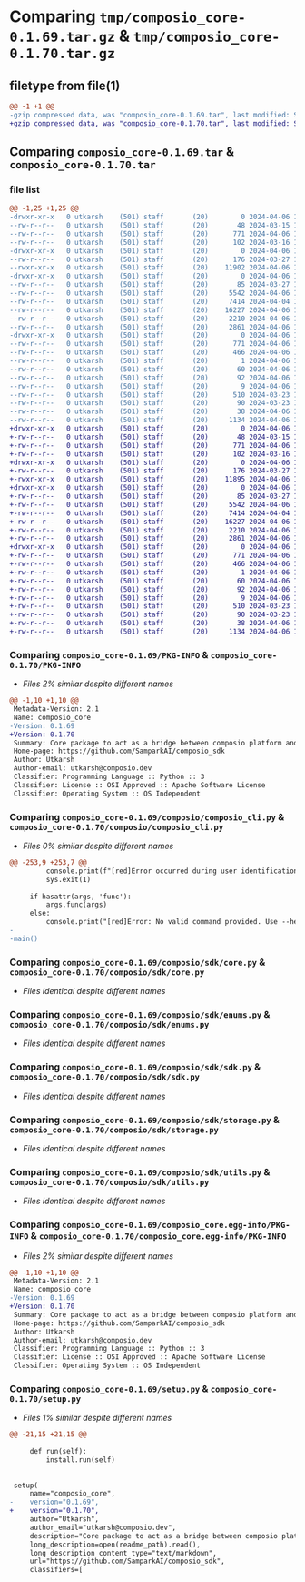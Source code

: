 # Comparing `tmp/composio_core-0.1.69.tar.gz` & `tmp/composio_core-0.1.70.tar.gz`

## filetype from file(1)

```diff
@@ -1 +1 @@
-gzip compressed data, was "composio_core-0.1.69.tar", last modified: Sat Apr  6 12:53:46 2024, max compression
+gzip compressed data, was "composio_core-0.1.70.tar", last modified: Sat Apr  6 12:55:29 2024, max compression
```

## Comparing `composio_core-0.1.69.tar` & `composio_core-0.1.70.tar`

### file list

```diff
@@ -1,25 +1,25 @@
-drwxr-xr-x   0 utkarsh    (501) staff       (20)        0 2024-04-06 12:53:46.046623 composio_core-0.1.69/
--rw-r--r--   0 utkarsh    (501) staff       (20)       48 2024-03-15 13:37:31.000000 composio_core-0.1.69/MANIFEST.in
--rw-r--r--   0 utkarsh    (501) staff       (20)      771 2024-04-06 12:53:46.046283 composio_core-0.1.69/PKG-INFO
--rw-r--r--   0 utkarsh    (501) staff       (20)      102 2024-03-16 10:06:01.000000 composio_core-0.1.69/README.md
-drwxr-xr-x   0 utkarsh    (501) staff       (20)        0 2024-04-06 12:53:46.043448 composio_core-0.1.69/composio/
--rw-r--r--   0 utkarsh    (501) staff       (20)      176 2024-03-27 14:52:24.000000 composio_core-0.1.69/composio/__init__.py
--rwxr-xr-x   0 utkarsh    (501) staff       (20)    11902 2024-04-06 12:52:24.000000 composio_core-0.1.69/composio/composio_cli.py
-drwxr-xr-x   0 utkarsh    (501) staff       (20)        0 2024-04-06 12:53:46.044738 composio_core-0.1.69/composio/sdk/
--rw-r--r--   0 utkarsh    (501) staff       (20)       85 2024-03-27 14:52:24.000000 composio_core-0.1.69/composio/sdk/__init__.py
--rw-r--r--   0 utkarsh    (501) staff       (20)     5542 2024-04-06 12:52:11.000000 composio_core-0.1.69/composio/sdk/core.py
--rw-r--r--   0 utkarsh    (501) staff       (20)     7414 2024-04-04 17:45:19.000000 composio_core-0.1.69/composio/sdk/enums.py
--rw-r--r--   0 utkarsh    (501) staff       (20)    16227 2024-04-06 12:36:58.000000 composio_core-0.1.69/composio/sdk/sdk.py
--rw-r--r--   0 utkarsh    (501) staff       (20)     2210 2024-04-06 12:48:31.000000 composio_core-0.1.69/composio/sdk/storage.py
--rw-r--r--   0 utkarsh    (501) staff       (20)     2861 2024-04-06 12:48:50.000000 composio_core-0.1.69/composio/sdk/utils.py
-drwxr-xr-x   0 utkarsh    (501) staff       (20)        0 2024-04-06 12:53:46.045985 composio_core-0.1.69/composio_core.egg-info/
--rw-r--r--   0 utkarsh    (501) staff       (20)      771 2024-04-06 12:53:46.000000 composio_core-0.1.69/composio_core.egg-info/PKG-INFO
--rw-r--r--   0 utkarsh    (501) staff       (20)      466 2024-04-06 12:53:46.000000 composio_core-0.1.69/composio_core.egg-info/SOURCES.txt
--rw-r--r--   0 utkarsh    (501) staff       (20)        1 2024-04-06 12:53:46.000000 composio_core-0.1.69/composio_core.egg-info/dependency_links.txt
--rw-r--r--   0 utkarsh    (501) staff       (20)       60 2024-04-06 12:53:46.000000 composio_core-0.1.69/composio_core.egg-info/entry_points.txt
--rw-r--r--   0 utkarsh    (501) staff       (20)       92 2024-04-06 12:53:46.000000 composio_core-0.1.69/composio_core.egg-info/requires.txt
--rw-r--r--   0 utkarsh    (501) staff       (20)        9 2024-04-06 12:53:46.000000 composio_core-0.1.69/composio_core.egg-info/top_level.txt
--rw-r--r--   0 utkarsh    (501) staff       (20)      510 2024-03-23 19:08:16.000000 composio_core-0.1.69/pyproject.toml
--rw-r--r--   0 utkarsh    (501) staff       (20)       90 2024-03-23 19:08:10.000000 composio_core-0.1.69/requirements.txt
--rw-r--r--   0 utkarsh    (501) staff       (20)       38 2024-04-06 12:53:46.046695 composio_core-0.1.69/setup.cfg
--rw-r--r--   0 utkarsh    (501) staff       (20)     1134 2024-04-06 12:53:03.000000 composio_core-0.1.69/setup.py
+drwxr-xr-x   0 utkarsh    (501) staff       (20)        0 2024-04-06 12:55:29.705673 composio_core-0.1.70/
+-rw-r--r--   0 utkarsh    (501) staff       (20)       48 2024-03-15 13:37:31.000000 composio_core-0.1.70/MANIFEST.in
+-rw-r--r--   0 utkarsh    (501) staff       (20)      771 2024-04-06 12:55:29.704714 composio_core-0.1.70/PKG-INFO
+-rw-r--r--   0 utkarsh    (501) staff       (20)      102 2024-03-16 10:06:01.000000 composio_core-0.1.70/README.md
+drwxr-xr-x   0 utkarsh    (501) staff       (20)        0 2024-04-06 12:55:29.700394 composio_core-0.1.70/composio/
+-rw-r--r--   0 utkarsh    (501) staff       (20)      176 2024-03-27 14:52:24.000000 composio_core-0.1.70/composio/__init__.py
+-rwxr-xr-x   0 utkarsh    (501) staff       (20)    11895 2024-04-06 12:54:36.000000 composio_core-0.1.70/composio/composio_cli.py
+drwxr-xr-x   0 utkarsh    (501) staff       (20)        0 2024-04-06 12:55:29.701325 composio_core-0.1.70/composio/sdk/
+-rw-r--r--   0 utkarsh    (501) staff       (20)       85 2024-03-27 14:52:24.000000 composio_core-0.1.70/composio/sdk/__init__.py
+-rw-r--r--   0 utkarsh    (501) staff       (20)     5542 2024-04-06 12:52:11.000000 composio_core-0.1.70/composio/sdk/core.py
+-rw-r--r--   0 utkarsh    (501) staff       (20)     7414 2024-04-04 17:45:19.000000 composio_core-0.1.70/composio/sdk/enums.py
+-rw-r--r--   0 utkarsh    (501) staff       (20)    16227 2024-04-06 12:36:58.000000 composio_core-0.1.70/composio/sdk/sdk.py
+-rw-r--r--   0 utkarsh    (501) staff       (20)     2210 2024-04-06 12:48:31.000000 composio_core-0.1.70/composio/sdk/storage.py
+-rw-r--r--   0 utkarsh    (501) staff       (20)     2861 2024-04-06 12:48:50.000000 composio_core-0.1.70/composio/sdk/utils.py
+drwxr-xr-x   0 utkarsh    (501) staff       (20)        0 2024-04-06 12:55:29.704204 composio_core-0.1.70/composio_core.egg-info/
+-rw-r--r--   0 utkarsh    (501) staff       (20)      771 2024-04-06 12:55:29.000000 composio_core-0.1.70/composio_core.egg-info/PKG-INFO
+-rw-r--r--   0 utkarsh    (501) staff       (20)      466 2024-04-06 12:55:29.000000 composio_core-0.1.70/composio_core.egg-info/SOURCES.txt
+-rw-r--r--   0 utkarsh    (501) staff       (20)        1 2024-04-06 12:55:29.000000 composio_core-0.1.70/composio_core.egg-info/dependency_links.txt
+-rw-r--r--   0 utkarsh    (501) staff       (20)       60 2024-04-06 12:55:29.000000 composio_core-0.1.70/composio_core.egg-info/entry_points.txt
+-rw-r--r--   0 utkarsh    (501) staff       (20)       92 2024-04-06 12:55:29.000000 composio_core-0.1.70/composio_core.egg-info/requires.txt
+-rw-r--r--   0 utkarsh    (501) staff       (20)        9 2024-04-06 12:55:29.000000 composio_core-0.1.70/composio_core.egg-info/top_level.txt
+-rw-r--r--   0 utkarsh    (501) staff       (20)      510 2024-03-23 19:08:16.000000 composio_core-0.1.70/pyproject.toml
+-rw-r--r--   0 utkarsh    (501) staff       (20)       90 2024-03-23 19:08:10.000000 composio_core-0.1.70/requirements.txt
+-rw-r--r--   0 utkarsh    (501) staff       (20)       38 2024-04-06 12:55:29.705735 composio_core-0.1.70/setup.cfg
+-rw-r--r--   0 utkarsh    (501) staff       (20)     1134 2024-04-06 12:55:25.000000 composio_core-0.1.70/setup.py
```

### Comparing `composio_core-0.1.69/PKG-INFO` & `composio_core-0.1.70/PKG-INFO`

 * *Files 2% similar despite different names*

```diff
@@ -1,10 +1,10 @@
 Metadata-Version: 2.1
 Name: composio_core
-Version: 0.1.69
+Version: 0.1.70
 Summary: Core package to act as a bridge between composio platform and other services.
 Home-page: https://github.com/SamparkAI/composio_sdk
 Author: Utkarsh
 Author-email: utkarsh@composio.dev
 Classifier: Programming Language :: Python :: 3
 Classifier: License :: OSI Approved :: Apache Software License
 Classifier: Operating System :: OS Independent
```

### Comparing `composio_core-0.1.69/composio/composio_cli.py` & `composio_core-0.1.70/composio/composio_cli.py`

 * *Files 0% similar despite different names*

```diff
@@ -253,9 +253,7 @@
         console.print(f"[red]Error occurred during user identification: {e}[/red]")
         sys.exit(1)
 
     if hasattr(args, 'func'):
         args.func(args)
     else:
         console.print("[red]Error: No valid command provided. Use --help for more information.[/red]")
-
-main()
```

### Comparing `composio_core-0.1.69/composio/sdk/core.py` & `composio_core-0.1.70/composio/sdk/core.py`

 * *Files identical despite different names*

### Comparing `composio_core-0.1.69/composio/sdk/enums.py` & `composio_core-0.1.70/composio/sdk/enums.py`

 * *Files identical despite different names*

### Comparing `composio_core-0.1.69/composio/sdk/sdk.py` & `composio_core-0.1.70/composio/sdk/sdk.py`

 * *Files identical despite different names*

### Comparing `composio_core-0.1.69/composio/sdk/storage.py` & `composio_core-0.1.70/composio/sdk/storage.py`

 * *Files identical despite different names*

### Comparing `composio_core-0.1.69/composio/sdk/utils.py` & `composio_core-0.1.70/composio/sdk/utils.py`

 * *Files identical despite different names*

### Comparing `composio_core-0.1.69/composio_core.egg-info/PKG-INFO` & `composio_core-0.1.70/composio_core.egg-info/PKG-INFO`

 * *Files 2% similar despite different names*

```diff
@@ -1,10 +1,10 @@
 Metadata-Version: 2.1
 Name: composio_core
-Version: 0.1.69
+Version: 0.1.70
 Summary: Core package to act as a bridge between composio platform and other services.
 Home-page: https://github.com/SamparkAI/composio_sdk
 Author: Utkarsh
 Author-email: utkarsh@composio.dev
 Classifier: Programming Language :: Python :: 3
 Classifier: License :: OSI Approved :: Apache Software License
 Classifier: Operating System :: OS Independent
```

### Comparing `composio_core-0.1.69/setup.py` & `composio_core-0.1.70/setup.py`

 * *Files 1% similar despite different names*

```diff
@@ -21,15 +21,15 @@
 
     def run(self):
         install.run(self)
 
 
 setup(
     name="composio_core",
-    version="0.1.69",
+    version="0.1.70",
     author="Utkarsh",
     author_email="utkarsh@composio.dev",
     description="Core package to act as a bridge between composio platform and other services.",
     long_description=open(readme_path).read(),
     long_description_content_type="text/markdown",
     url="https://github.com/SamparkAI/composio_sdk",
     classifiers=[
```

